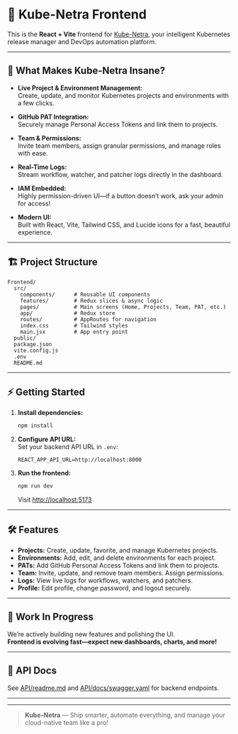 # 🚀 Kube-Netra Frontend

This is the **React + Vite** frontend for [Kube-Netra](../API/readme.md), your intelligent Kubernetes release manager and DevOps automation platform.

---

## 🤩 What Makes Kube-Netra Insane?

- **Live Project & Environment Management:**  
  Create, update, and monitor Kubernetes projects and environments with a few clicks.

- **GitHub PAT Integration:**  
  Securely manage Personal Access Tokens and link them to projects.

- **Team & Permissions:**  
  Invite team members, assign granular permissions, and manage roles with ease.

- **Real-Time Logs:**  
  Stream workflow, watcher, and patcher logs directly in the dashboard.

- **IAM Embedded:**  
  Highly permission-driven UI—if a button doesn’t work, ask your admin for access!

- **Modern UI:**  
  Built with React, Vite, Tailwind CSS, and Lucide icons for a fast, beautiful experience.

---

## 🏗️ Project Structure

```
Frontend/
  src/
    components/      # Reusable UI components
    features/        # Redux slices & async logic
    pages/           # Main screens (Home, Projects, Team, PAT, etc.)
    app/             # Redux store
    routes/          # AppRoutes for navigation
    index.css        # Tailwind styles
    main.jsx         # App entry point
  public/
  package.json
  vite.config.js
  .env
  README.md
```

---

## ⚡ Getting Started

1. **Install dependencies:**
   ```sh
   npm install
   ```

2. **Configure API URL:**  
   Set your backend API URL in `.env`:
   ```
   REACT_APP_API_URL=http://localhost:8000
   ```

3. **Run the frontend:**
   ```sh
   npm run dev
   ```
   Visit [http://localhost:5173](http://localhost:5173)

---

## 🛠️ Features

- **Projects:** Create, update, favorite, and manage Kubernetes projects.
- **Environments:** Add, edit, and delete environments for each project.
- **PATs:** Add GitHub Personal Access Tokens and link them to projects.
- **Team:** Invite, update, and remove team members. Assign permissions.
- **Logs:** View live logs for workflows, watchers, and patchers.
- **Profile:** Edit profile, change password, and logout securely.

---

## 🚧 Work In Progress

We’re actively building new features and polishing the UI.  
**Frontend is evolving fast—expect new dashboards, charts, and more!**

---

## 🔗 API Docs

See [API/readme.md](../API/readme.md) and [API/docs/swagger.yaml](../API/docs/swagger.yaml) for backend endpoints.

---



---

> **Kube-Netra** — Ship smarter, automate everything, and manage your cloud-native team like a pro!